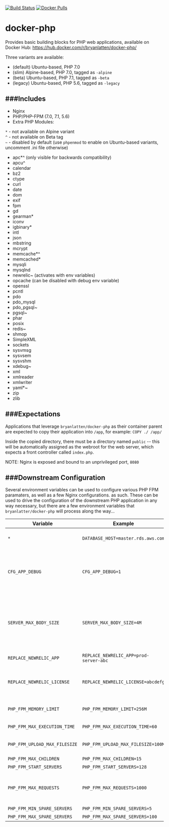 [![Build Status](https://travis-ci.org/bryanlatten/docker-php.svg?branch=master)](https://travis-ci.org/bryanlatten/docker-php)
[![Docker Pulls](https://img.shields.io/docker/pulls/bryanlatten/docker-php.svg?maxAge=2592000)]()

docker-php
==========

Provides basic building blocks for PHP web applications, available on Docker Hub: https://hub.docker.com/r/bryanlatten/docker-php/

Three variants are available:
- (default) Ubuntu-based, PHP 7.0  
- (slim) Alpine-based, PHP 7.0, tagged as `-alpine`  
- (beta) Ubuntu-based, PHP 7.1, tagged as `-beta`  
- (legacy) Ubuntu-based, PHP 5.6, tagged as `-legacy`  

###Includes
---
- Nginx
- PHP/PHP-FPM (7.0, 7.1, 5.6)
- Extra PHP Modules:

`*`  - not available on Alpine variant  
`^`  - not available on Beta tag  
`~`  - disabled by default (use `phpenmod` to enable on Ubuntu-based variants, uncomment .ini file otherwise)
  - apc*^ (only visible for backwards compatibility) 
  - apcu^
  - calendar
  - bz2
  - ctype
  - curl
  - date
  - dom
  - exif
  - fpm
  - gd
  - gearman*
  - iconv
  - igbinary*
  - intl
  - json
  - mbstring
  - mcrypt
  - memcache*^
  - memcached*
  - mysqli
  - mysqlnd
  - newrelic~ (activates with env variables)
  - opcache (can be disabled with debug env variable)
  - openssl
  - pcntl
  - pdo
  - pdo_mysql
  - pdo_pgsql~
  - pgsql~
  - phar
  - posix
  - redis~
  - shmop
  - SimpleXML
  - sockets
  - sysvmsg
  - sysvsem
  - sysvshm
  - xdebug~
  - xml
  - xmlreader
  - xmlwriter
  - yaml*~
  - zip
  - zlib



###Expectations
---
Applications that leverage `bryanlatten/docker-php` as their container parent are expected to copy their application into `/app`, for example:
```COPY ./ /app/```

Inside the copied directory, there must be a directory named `public` -- this will be automatically assigned as the webroot for the web server, which expects
a front controller called `index.php`.


NOTE: Nginx is exposed and bound to an unprivileged port, `8080`


###Downstream Configuration
---
Several environment variables can be used to configure various PHP FPM paramaters, as well as a few Nginx configurations.
as such. These can be used to drive the configuration of the downstream PHP application in any way necessary, but there are a few environment variables that `bryanlatter/docker-php` will process along the way...

Variable | Example | Description
--- | --- | ---
`*` | `DATABASE_HOST=master.rds.aws.com` | PHP has access to environment variables by default
`CFG_APP_DEBUG` | `CFG_APP_DEBUG=1` | Setting to `1` or `true` will cue the Opcache to watch for file changes. Otherwise, the Opcache check is skipped for a performance boost.
`SERVER_MAX_BODY_SIZE` | `SERVER_MAX_BODY_SIZE=4M` | Allows the downstream application to specify a non-default `client_max_body_size` configuration for the `server`-level directive in `/etc/nginx/sites-available/default`
`REPLACE_NEWRELIC_APP` | `REPLACE_NEWRELIC_APP=prod-server-abc` | Sets application name for newrelic
`REPLACE_NEWRELIC_LICENSE` | `REPLACE_NEWRELIC_LICENSE=abcdefg` | Sets license for newrelic, when combined with above, will enable newrelic reporting
`PHP_FPM_MEMORY_LIMIT` | `PHP_FPM_MEMORY_LIMIT=256M` | Sets memory limit for FPM instances of PHP
`PHP_FPM_MAX_EXECUTION_TIME` | `PHP_FPM_MAX_EXECUTION_TIME=60` | Sets time limit for FPM workers
`PHP_FPM_UPLOAD_MAX_FILESIZE` | `PHP_FPM_UPLOAD_MAX_FILESIZE=100M` | Sets both upload_max_filesize and post_max_size
`PHP_FPM_MAX_CHILDREN` | `PHP_FPM_MAX_CHILDREN=15` | [docs](http://php.net/manual/en/install.fpm.configuration.php)
`PHP_FPM_START_SERVERS` | `PHP_FPM_START_SERVERS=128` | [docs](http://php.net/manual/en/install.fpm.configuration.php)
`PHP_FPM_MAX_REQUESTS` | `PHP_FPM_MAX_REQUESTS=1000` | [docs](http://php.net/manual/en/install.fpm.configuration.php) How many requests an individual FPM worker will process before recycling
`PHP_FPM_MIN_SPARE_SERVERS` | `PHP_FPM_MIN_SPARE_SERVERS=5` | [docs](http://php.net/manual/en/install.fpm.configuration.php)
`PHP_FPM_MAX_SPARE_SERVERS` | `PHP_FPM_MAX_SPARE_SERVERS=100` | [docs](http://php.net/manual/en/install.fpm.configuration.php)


